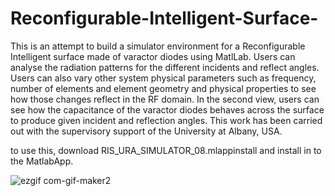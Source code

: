 # Reconfigurable-Intelligent-Surface-

This is an attempt to build a simulator environment for a Reconfigurable Intelligent surface made of varactor diodes using MatlLab. Users can analyse the radiation patterns for the different incidents and reflect angles. Users can also vary other system physical parameters such as frequency, number of elements and element geometry and physical properties to see how those changes reflect in the RF domain.
In the second view, users can see how the capacitance of the varactor diodes behaves across the surface to produce given incident and reflection angles.
This work has been carried out with the supervisory support of the University at Albany, USA.

to use this, download RIS_URA_SIMULATOR_08.mlappinstall and install in to the MatlabApp.

![ezgif com-gif-maker2](https://github.com/kasunvj/Reconfigurable-Intelligent-Surface-/assets/20115338/b3d79299-82a6-4e9b-a7a0-c36cb8849c57)
